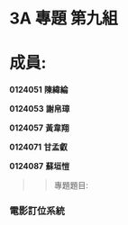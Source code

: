 # 3A 專題 第九組 #
成員:
==============
**0124051** **陳緯綸**

 **0124053** **謝帛璋**

 **0124057** **黃韋翔** 

**0124071** **甘孟叡**

**0124087** **蘇垣愷**
>>專題題目:


### 電影訂位系統 ###


